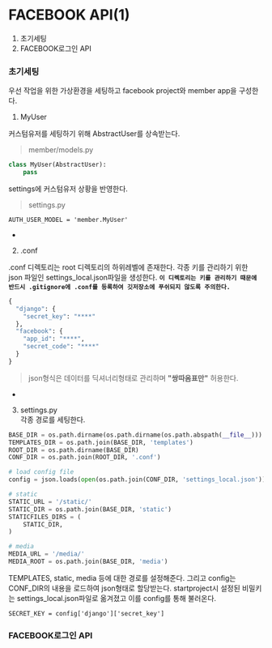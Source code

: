 # FACEBOOK API(1)

1. 초기세팅  
2. FACEBOOK로그인 API  

### 초기세팅
우선 작업을 위한 가상환경을 세팅하고 facebook project와 member app을 구성한다.  

1. MyUser

커스텀유저를 세팅하기 위해 AbstractUser를 상속받는다. 

>member/models.py
```python
class MyUser(AbstractUser):
    pass
```

settings에 커스텀유저 상황을 반영한다. 
>settings.py
```
AUTH_USER_MODEL = 'member.MyUser'
```

-

2. .conf  

.conf 디렉토리는 root 디렉토리의 하위레벨에 존재한다. 각종 키를 관리하기 위한 json 파일인 settings_local.json파일을 생성한다. **`이 디렉토리는 키를 관리하기 때문에 반드시 .gitignore에 .conf를 등록하여 깃저장소에 푸쉬되지 않도록 주의한다.`** 

```python
{
  "django": {
    "secret_key": "****"
  },
  "facebook": {
    "app_id": "****",
    "secret_code": "****"
  }
}
```
>json형식은 데이터를 딕셔너리형태로 관리하며 **"쌍따옴표만"** 허용한다. 

-

3. settings.py  
각종 경로를 세팅한다. 

```python
BASE_DIR = os.path.dirname(os.path.dirname(os.path.abspath(__file__)))
TEMPLATES_DIR = os.path.join(BASE_DIR, 'templates')
ROOT_DIR = os.path.dirname(BASE_DIR)
CONF_DIR = os.path.join(ROOT_DIR, '.conf')

# load config file
config = json.loads(open(os.path.join(CONF_DIR, 'settings_local.json')).read())

# static
STATIC_URL = '/static/'
STATIC_DIR = os.path.join(BASE_DIR, 'static')
STATICFILES_DIRS = (
    STATIC_DIR,
)

# media
MEDIA_URL = '/media/'
MEDIA_ROOT = os.path.join(BASE_DIR, 'media')
```
TEMPLATES, static, media 등에 대한 경로를 설정해준다. 그리고 config는 CONF_DIR의 내용을 로드하여 json형태로 할당받는다. startproject시 설정된 비밀키는 settings_local.json파일로 옮겨졌고 이를 config를 통해 불러온다. 

```pyhon
SECRET_KEY = config['django']['secret_key']
```


### FACEBOOK로그인 API
